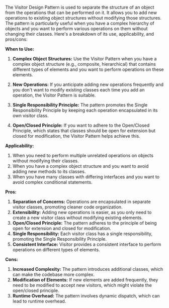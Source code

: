 The Visitor Design Pattern is used to separate the structure of an object from the operations that can be performed on it. It allows you to add new operations to existing object structures without modifying those structures. The pattern is particularly useful when you have a complex hierarchy of objects and you want to perform various operations on them without changing their classes. Here's a breakdown of its use, applicability, and pros/cons:

**When to Use:**

1. **Complex Object Structures:** Use the Visitor Pattern when you have a complex object structure (e.g., composite, hierarchical) that contains different types of elements and you want to perform operations on these elements.

2. **New Operations:** If you anticipate adding new operations frequently and you don't want to modify existing classes each time you add an operation, the Visitor Pattern is suitable.

3. **Single Responsibility Principle:** The pattern promotes the Single Responsibility Principle by keeping each operation encapsulated in its own visitor class.

4. **Open/Closed Principle:** If you want to adhere to the Open/Closed Principle, which states that classes should be open for extension but closed for modification, the Visitor Pattern helps achieve this.

**Applicability:**

1. When you need to perform multiple unrelated operations on objects without modifying their classes.
2. When you have a complex object structure and you want to avoid adding new methods to its classes.
3. When you have many classes with differing interfaces and you want to avoid complex conditional statements.

**Pros:**

1. **Separation of Concerns:** Operations are encapsulated in separate visitor classes, promoting cleaner code organization.
2. **Extensibility:** Adding new operations is easier, as you only need to create a new visitor class without modifying existing elements.
3. **Open/Closed Principle:** The pattern adheres to the principle of being open for extension and closed for modification.
4. **Single Responsibility:** Each visitor class has a single responsibility, promoting the Single Responsibility Principle.
5. **Consistent Interface:** Visitor provides a consistent interface to perform operations on different types of elements.

**Cons:**

1. **Increased Complexity:** The pattern introduces additional classes, which can make the codebase more complex.
2. **Modification of Elements:** If new elements are added frequently, they need to be modified to accept new visitors, which might violate the open/closed principle.
3. **Runtime Overhead:** The pattern involves dynamic dispatch, which can lead to runtime overhead.
